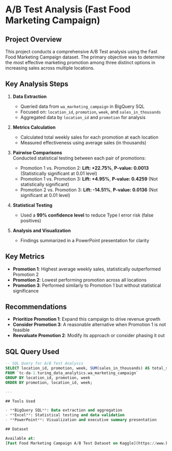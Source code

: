 # A/B Test Analysis (Fast Food Marketing Campaign)

## Project Overview

This project conducts a comprehensive A/B Test analysis using the Fast Food Marketing Campaign dataset. The primary objective was to determine the most effective marketing promotion among three distinct options in increasing sales across multiple locations.

## Key Analysis Steps

1. **Data Extraction**  
   - Queried data from `wa_marketing_campaign` in BigQuery SQL  
   - Focused on: `location_id`, `promotion`, `week`, and `sales_in_thousands`  
   - Aggregated data by `location_id` and `promotion` for analysis  

2. **Metrics Calculation**  
   - Calculated total weekly sales for each promotion at each location  
   - Measured effectiveness using average sales (in thousands)  

3. **Pairwise Comparisons**  
   Conducted statistical testing between each pair of promotions:  
   - Promotion 1 vs. Promotion 2: **Lift: +22.75%**, **P-value: 0.0013** (Statistically significant at 0.01 level)  
   - Promotion 1 vs. Promotion 3: **Lift: +4.95%**, **P-value: 0.4259** (Not statistically significant)  
   - Promotion 2 vs. Promotion 3: **Lift: -14.51%**, **P-value: 0.0136** (Not significant at 0.01 level)  

4. **Statistical Testing**  
   - Used a **99% confidence level** to reduce Type I error risk (false positives)  

5. **Analysis and Visualization**  
   - Findings summarized in a PowerPoint presentation for clarity  

## Key Metrics

- **Promotion 1**: Highest average weekly sales, statistically outperformed Promotion 2  
- **Promotion 2**: Lowest performing promotion across all locations  
- **Promotion 3**: Performed similarly to Promotion 1 but without statistical significance  

## Recommendations

- **Prioritize Promotion 1**: Expand this campaign to drive revenue growth  
- **Consider Promotion 3**: A reasonable alternative when Promotion 1 is not feasible  
- **Reevaluate Promotion 2**: Modify its approach or consider phasing it out  

## SQL Query Used

```sql
-- SQL Query for A/B Test Analysis
SELECT location_id, promotion, week, SUM(sales_in_thousands) AS total_sales
FROM `tc-da-1.turing_data_analytics.wa_marketing_campaign`
GROUP BY location_id, promotion, week
ORDER BY promotion, location_id, week;

---

## Tools Used

- **BigQuery SQL**: Data extraction and aggregation  
- **Excel**: Statistical testing and data validation  
- **PowerPoint**: Visualization and executive summary presentation

## Dataset

Available at:  
[Fast Food Marketing Campaign A/B Test Dataset on Kaggle](https://www.kaggle.com/datasets/chebotinaa/fast-food-marketing-campaign-ab-test)
